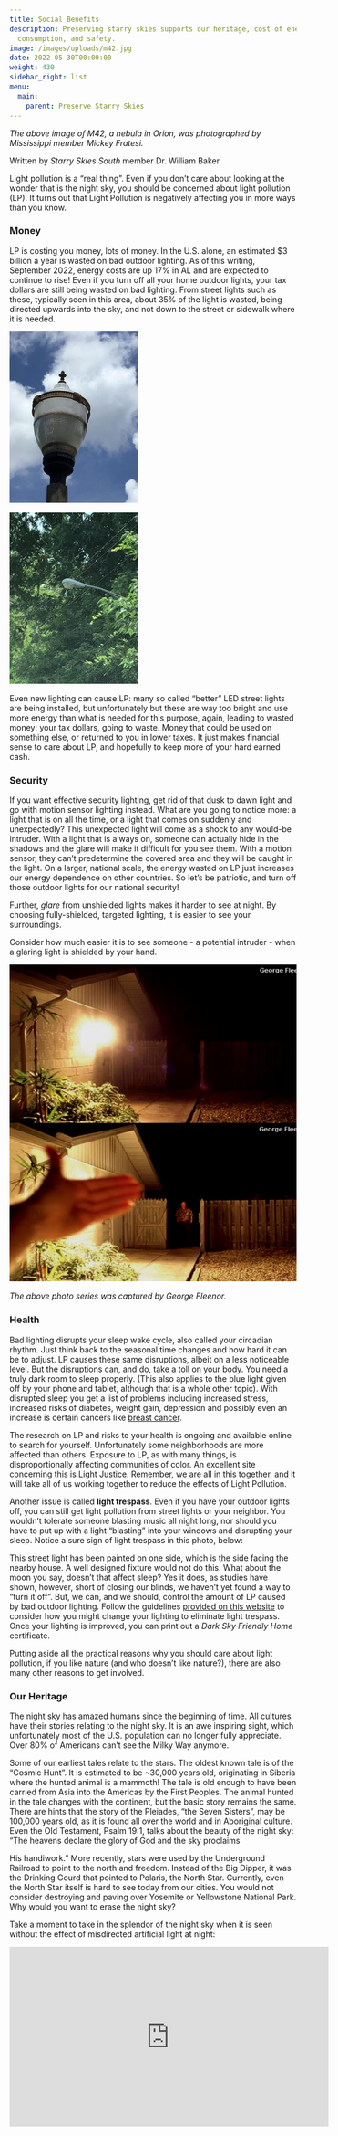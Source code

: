 ```yaml
---
title: Social Benefits
description: Preserving starry skies supports our heritage, cost of energy
  consumption, and safety.
image: /images/uploads/m42.jpg
date: 2022-05-30T00:00:00
weight: 430
sidebar_right: list
menu:
  main:
    parent: Preserve Starry Skies
---
```

*The above image of M42, a nebula in Orion, was photographed by Mississippi member Mickey Fratesi.*

Written by *Starry Skies South* member Dr. William Baker

Light pollution is a “real thing”. Even if you don’t care about looking at the wonder that is the night sky, you should be concerned about light pollution (LP). It turns out that Light Pollution is negatively affecting you in more ways than you know.

### Money

LP is costing you money, lots of money. In the U.S. alone, an estimated $3 billion a year is wasted on bad outdoor lighting. As of this writing, September 2022, energy costs are up 17% in AL and are expected to continue to rise! Even if you turn off all your home outdoor lights, your tax dollars are still being wasted on bad lighting. From street lights such as these, typically seen in this area, about 35% of the light is wasted, being directed upwards into the sky, and not down to the street or sidewalk where it is needed.

![](/images/uploads/img_0559_updated.jpg "Acorn Street Light")

![](/images/uploads/img_0563_updated.jpg "Cobra Street Light")

Even new lighting can cause LP: many so called “better” LED street lights are being installed, but unfortunately but these are way too bright and use more energy than what is needed for this purpose, again, leading to wasted money: your tax dollars, going to waste. Money that could be used on something else, or returned to you in lower taxes. It just makes financial sense to care about LP, and hopefully to keep more of your hard earned cash.

### S﻿ecurity

If you want effective security lighting, get rid of that dusk to dawn light and go with motion sensor lighting instead. What are you going to notice more: a light that is on all the time, or a light that comes on suddenly and unexpectedly? This unexpected light will come as a shock to any would-be intruder. With a light that is always on, someone can actually hide in the shadows and the glare will make it difficult for you see them. With a motion sensor, they can’t predetermine the covered area and they will be caught in the light. On a larger, national scale, the energy wasted on LP just increases our energy dependence on other countries. So let’s be patriotic, and turn off those outdoor lights for our national security!

F﻿urther, *glare* from unshielded lights makes it harder to see at night.  By choosing fully-shielded, targeted lighting, it is easier to see your surroundings. 

Consider how much easier it is to see someone - a potential intruder - when a glaring light is shielded by your hand.

![](/images/uploads/shielded.png)

*The above photo series was captured by George Fleenor.*

### H﻿ealth

Bad lighting disrupts your sleep wake cycle, also called your circadian rhythm. Just think back to the seasonal time changes and how hard it can be to adjust. LP causes these same disruptions, albeit on a less noticeable level. But the disruptions can, and do, take a toll on your body. You need a truly dark room to sleep properly. (This also applies to the blue light given off by your phone and tablet, although that is a whole other topic). With disrupted sleep you get a list of problems including increased stress, increased risks of diabetes, weight gain, depression and possibly even an increase is certain cancers like [breast cancer](https://www.hsph.harvard.edu/news/press-releases/outdoor-light-night-breast-cancer). 

The research on LP and risks to your health is ongoing and available online to search for yourself. Unfortunately some neighborhoods are more affected than others. Exposure to LP, as with many things, is disproportionally affecting communities of color. An excellent site concerning this is [Light Justice](https://lightjustice.org).  Remember, we are all in this together, and it will take all of us working together to reduce the effects of Light Pollution.

Another issue is called **light trespass**. Even if you have your outdoor lights off, you can still get light pollution from street lights or your neighbor. You wouldn’t tolerate someone blasting music all night long, nor should you have to put up with a light “blasting” into your windows and disrupting your sleep. Notice a sure sign of light trespass in this photo, below:  



This street light has been painted on one side, which is the side facing the nearby house. A well designed fixture would not do this. What about the moon you say, doesn’t that affect sleep? Yes it does, as studies have shown, however, short of closing our blinds, we haven’t yet found a way to “turn it off”. But, we can, and we should, control the amount of LP caused by bad outdoor lighting. Follow the guidelines [provided on this website](https://www.darksky.org/dark-sky-friendly-home-lighting-program/) to consider how you might change your lighting to eliminate light trespass. Once your lighting is improved, you can print out a *Dark Sky Friendly Home* certificate.  

Putting aside all the practical reasons why you should care about light pollution, if you like nature (and who doesn’t like nature?), there are also many other reasons to get involved.

### O﻿ur Heritage

The night sky has amazed humans since the beginning of time. All cultures have their stories relating to the night sky. It is an awe inspiring sight, which unfortunately most of the U.S. population can no longer fully appreciate. Over 80% of Americans can’t see the Milky Way anymore.

Some of our earliest tales relate to the stars. The oldest known tale is of the “Cosmic Hunt”. It is estimated to be ~30,000 years old, originating in Siberia where the hunted animal is a mammoth! The tale is old enough to have been carried from Asia into the Americas by the First Peoples. The animal hunted in the tale changes with the continent, but the basic story remains the same. There are hints that the story of the Pleiades, “the Seven Sisters”, may be 100,000 years old, as it is found all over the world and in Aboriginal culture. Even the Old Testament, Psalm 19:1, talks about the beauty of the night sky: “The heavens declare the glory of God and the sky proclaims

His handiwork.” More recently, stars were used by the Underground Railroad to point to the north and freedom. Instead of the Big Dipper, it was the Drinking Gourd that pointed to Polaris, the North Star. Currently, even the North Star itself is hard to see today from our cities. You would not consider destroying and paving over Yosemite or Yellowstone National Park. Why would you want to erase the night sky?

Take a moment to take in the splendor of the night sky when it is seen without the effect of  misdirected artificial light at night:

<iframe width="560" height="315" src="https://www.youtube.com/embed/KySThq5CxLI" title="YouTube video player" frameborder="0" allow="accelerometer; autoplay; clipboard-write; encrypted-media; gyroscope; picture-in-picture" allowfullscreen></iframe>